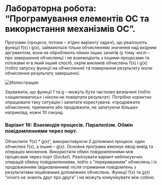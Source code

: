 # Лабораторна робота: “Програмування елементів ОС та використання механізмів ОС”.

Програми (процеси, потоки – згідно варіанту задачі), що реалізують функції f(x) і g(x), займаються тільки обчисленням значення над вхідним аргументом, вони не обробляють ніяких інших запитів (у тому числі – про завершення обчислень) і не взаємодіють з іншими процесами та потоками ні в який інший спосіб, окрім викликів обчислень f(x) і g(x) (тобто запуску функції на обчислення) та повернення результату (коли обчислення результату завершено).

![Иллюстрация](http://xsvc.infosoft.ua/sp/lr3-new!.files/image002.jpg "Иллюстрация")

Зауважити, що функції f та g – можуть бути частково визначені (тобто «зациклюватись» і ніколи не повертати результат). Потрібно коректно опрацювати таку ситуацію і запитати користувача: «продовжити обчислення, припинити або продовжити, не запитуючи більше» наприклад, кожні 10 секунд.

### Варіант 16: Взаємодія процесів. Паралелізм. Обмін повідомленнями через порт.   

Обчислити 'f(x) * g(x)', використовуючи 2 допоміжні процеси: один обчислює f(x), а інший – g(x). Основна програма виконує ввод-вивід та операцію множення. Використати обмін повідомленнями між процесами через порт (*Socket*). Реалізувати варіант неблокуючих операцій обміну повідомленнями, тобто з “перериванням” обчислень і їх продовженням (відновленням) після отримання повідомлень з результатами ініційованих допоміжних обчислень. Функції f(x) та g(x) “нічого не знають друг про друга” і не можуть комунікувати між собою.